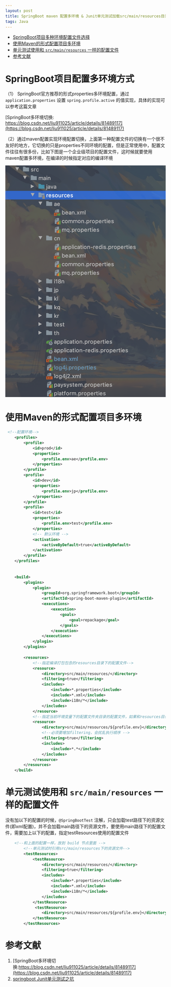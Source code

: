 ```yaml
---
layout: post
title: SpringBoot maven 配置多环境 & Junit单元测试加载src/main/resources目录下资源文件
tags: Java  
---
```


- [SpringBoot项目多种环境配置文件选择](#springboot项目多种环境配置文件选择)
- [使用Maven的形式配置项目多环境](#使用maven的形式配置项目多环境)
- [单元测试使用和 `src/main/resources` 一样的配置文件](#单元测试使用和-srcmainresources-一样的配置文件)
- [参考文献](#参考文献)

# SpringBoot项目配置多环境方式
（1） SpringBoot官方推荐的形式properties多环境配置，通过 `application.properties` 设置 `spring.profile.active` 的值实现，具体的实现可以参考这篇文章

[SpringBoot多环境切换: https://blog.csdn.net/liu911025/article/details/81489117](https://blog.csdn.net/liu911025/article/details/81489117)

（2）通过maven配置实现环境配置切换，上面第一种配置文件的切换有一个很不友好的地方，它切换的只是properties不同环境的配置，但是正常使用中，配置文件往往有很多份，比如下图是一个企业级项目的配置文件，这时候就要使用maven配置多环境，在编译的时候指定对应的编译环境

![](/images/posts/myBlog/2021-01-28-Java-SpringBoot-Test-Resources-01.png)

# 使用Maven的形式配置项目多环境
``` xml
 <!--配置环境-->
    <profiles>
        <profile>
            <id>prod</id>
            <properties>
                <profile.env>ae</profile.env>
            </properties>
        </profile>
        <profile>
            <id>dev</id>
            <properties>
                <profile.env>jp</profile.env>
            </properties>
        </profile>
        <profile>
            <id>test</id>
            <properties>
                <profile.env>test</profile.env>
            </properties>
            <!-- 默认环境 -->
            <activation>
                <activeByDefault>true</activeByDefault>
            </activation>
        </profile>
    </profiles>


    <build>
        <plugins>
            <plugin>
                <groupId>org.springframework.boot</groupId>
                <artifactId>spring-boot-maven-plugin</artifactId>
                <executions>
                    <execution>
                        <goals>
                            <goal>repackage</goal>
                        </goals>
                    </execution>
                </executions>
            </plugin>
        </plugins>

        <resources>
            <!--指定编译打包包含的resources目录下的配置文件-->
            <resource>
                <directory>src/main/resources/</directory>
                <filtering>true</filtering>
                <includes>
                    <include>*.properties</include>
                    <include>*.xml</include>
                    <include>i18n/*</include>
                </includes>
            </resource>
            <!--指定当前环境变量下的配置文件夹目录的配置文件，如果和resources目录下的文件名同名会覆盖-->
            <resource>
                <directory>src/main/resources/${profile.env}</directory>
                <!--必须要增加filtering，会扰乱执行顺序 -->
                <filtering>true</filtering>
                <includes>
                    <include>*.*</include>
                </includes>
            </resource>
        </resources>
    </build>
```
# 单元测试使用和 `src/main/resources` 一样的配置文件
没有加以下的配置的时候，`@SpringBootTest` 注解，只会加载test路径下的资源文件(即xml配置)，并不会加载main路径下的资源文件，要使用main路径下的配置文件，需要加上以下的配置，指定testResources使用的配置文件
        
``` xml    
    <!--和上面的配置一样，放到 build 节点里面 -->
        <!--单元测试时引用src/main/resources下的资源文件-->
        <testResources>
            <testResource>
                <directory>src/main/resources/</directory>
                <filtering>true</filtering>
                <includes>
                    <include>*.properties</include>
                    <include>*.xml</include>
                    <include>i18n/*</include>
                </includes>
            </testResource>
             <testResource>
                <directory>src/main/resources/${profile.env}</directory>
            </testResource>
        </testResources>
```


# 参考文献
1. [SpringBoot多环境切换:https://blog.csdn.net/liu911025/article/details/81489117](https://blog.csdn.net/liu911025/article/details/81489117)
2. [springboot Junit单元测试之坑](https://blog.csdn.net/MuErHuoXu/article/details/86750497)